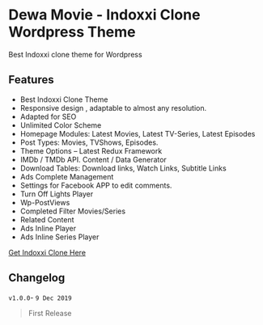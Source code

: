 # Dewa Movie - Indoxxi Clone Wordpress Theme 
Best Indoxxi clone theme for Wordpress

## Features
- Best Indoxxi Clone Theme
- Responsive design , adaptable to almost any resolution.
- Adapted for SEO
- Unlimited Color Scheme
- Homepage Modules: Latest Movies, Latest TV-Series, Latest Episodes
- Post Types: Movies, TVShows, Episodes.
- Theme Options – Latest Redux Framework
- IMDb / TMDb API. Content / Data Generator
- Download Tables: Download links, Watch Links, Subtitle Links
- Ads Complete Management
- Settings for Facebook APP to edit comments.
- Turn Off Lights Player
- Wp-PostViews
- Completed Filter Movies/Series
- Related Content
- Ads Inline Player
- Ads Inline Series Player

[Get Indoxxi Clone Here](https://www.clonesia.com/item/dewamovie "Indoxxi Clone Wordpress Theme")


## Changelog
`v1.0.0`- `9 Dec 2019`

> First Release

